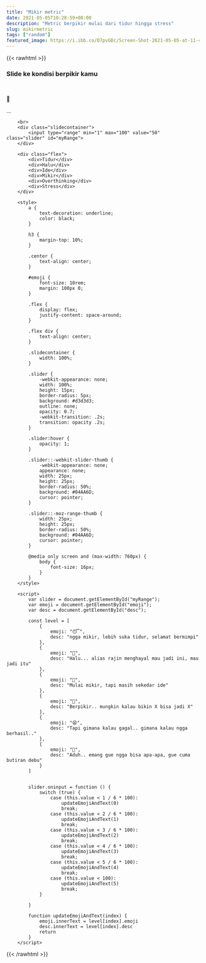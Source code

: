 ```yaml
---
title: "Mikir metric"
date: 2021-05-05T10:28:59+08:00
description: "Metric berpikir mulai dari tidur hingga stress"
slug: mikirmetric
tags: ["random"]
featured_image: https://i.ibb.co/D7pvGDc/Screen-Shot-2021-05-05-at-11-41-41-AM.png
---
```

{{< rawhtml >}}
<section>
    <main>
        <div class="center">
            <h3>Slide ke kondisi berpikir kamu</h3>
            <br>
            <p id="emoji"> 🤔 </p>
            <span id='desc'> ... </span>
        </div>
    
        <br>
        <div class="slidecontainer">
            <input type="range" min="1" max="100" value="50" class="slider" id="myRange">
        </div>
    
        <div class="flex">
            <div>Tidur</div>
            <div>Halu</div>
            <div>Ide</div>
            <div>Mikir</div>
            <div>Overthinking</div>
            <div>Stress</div>
        </div>
    
        <style>
            a {
                text-decoration: underline;
                color: black;
            }
    
            h3 {
                margin-top: 10%;
            }
    
            .center {
                text-align: center;
            }
    
            #emoji {
                font-size: 10rem;
                margin: 100px 0;
            }
    
            .flex {
                display: flex;
                justify-content: space-around;
            }
    
            .flex div {
                text-align: center;
            }
    
            .slidecontainer {
                width: 100%;
            }
    
            .slider {
                -webkit-appearance: none;
                width: 100%;
                height: 15px;
                border-radius: 5px;
                background: #d3d3d3;
                outline: none;
                opacity: 0.7;
                -webkit-transition: .2s;
                transition: opacity .2s;
            }
    
            .slider:hover {
                opacity: 1;
            }
    
            .slider::-webkit-slider-thumb {
                -webkit-appearance: none;
                appearance: none;
                width: 25px;
                height: 25px;
                border-radius: 50%;
                background: #04AA6D;
                cursor: pointer;
            }
    
            .slider::-moz-range-thumb {
                width: 25px;
                height: 25px;
                border-radius: 50%;
                background: #04AA6D;
                cursor: pointer;
            }
    
            @media only screen and (max-width: 760px) {
                body {
                    font-size: 16px;
                }
            }
        </style>
    
        <script>
            var slider = document.getElementById("myRange");
            var emoji = document.getElementById("emoji");
            var desc = document.getElementById("desc");

            const level = [
                {
                    emoji: "😴",
                    desc: "ngga mikir, lebih suka tidur, selamat bermimpi"
                },
                {
                    emoji: "🤤",
                    desc: "Halu... alias rajin menghayal mau jadi ini, mau jadi itu"
                },
                {
                    emoji: "🧐",
                    desc: "Mulai mikir, tapi masih sekedar ide"
                },
                {
                    emoji: "🤔",
                    desc: "Berpikir.. mungkin kalau bikin X bisa jadi X"
                },
                {
                    emoji: "😫",
                    desc: "Tapi gimana kalau gagal.. gimana kalau ngga berhasil.."
                },
                {
                    emoji: "🤯",
                    desc: "Aduh.. emang gue ngga bisa apa-apa, gue cuma butiran debu"
                }
            ]


            slider.oninput = function () {
                switch (true) {
                    case (this.value < 1 / 6 * 100):
                        updateEmojiAndText(0)
                        break;
                    case (this.value < 2 / 6 * 100):
                        updateEmojiAndText(1)
                        break;
                    case (this.value < 3 / 6 * 100):
                        updateEmojiAndText(2)
                        break;
                    case (this.value < 4 / 6 * 100):
                        updateEmojiAndText(3)
                        break;
                    case (this.value < 5 / 6 * 100):
                        updateEmojiAndText(4)
                        break;
                    case (this.value < 100):
                        updateEmojiAndText(5)
                        break;
                }

            }

            function updateEmojiAndText(index) {
                emoji.innerText = level[index].emoji
                desc.innerText = level[index].desc
                return
            }
        </script>
{{< /rawhtml >}}